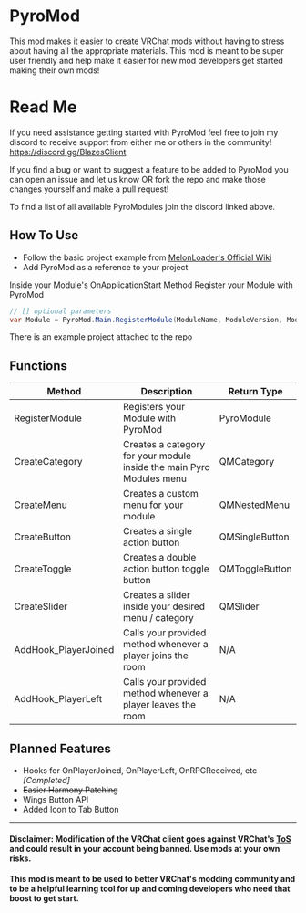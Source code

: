 # PyroMod
This mod makes it easier to create VRChat mods without having to stress about having all the appropriate materials. This mod is meant to be super user friendly and help make it easier for new mod developers get started making their own mods!

# Read Me
If you need assistance getting started with PyroMod feel free to join my discord to receive support from either me or others in the community!
https://discord.gg/BlazesClient

If you find a bug or want to suggest a feature to be added to PyroMod you can open an issue and let us know OR fork the repo and make those changes yourself and make a pull request!

To find a list of all available PyroModules join the discord linked above.

## How To Use

- Follow the basic project example from [MelonLoader's Official Wiki](https://melonwiki.xyz/#/modders/quickstart?id=basic-mod-setup)
- Add PyroMod as a reference to your project

Inside your Module's OnApplicationStart Method Register your Module with PyroMod
```cs
// [] optional parameters
var Module = PyroMod.Main.RegisterModule(ModuleName, ModuleVersion, ModuleAuthor, [ModuleColor], [ModuleDownloadURL]);
```

There is an example project attached to the repo

## Functions
| Method  | Description | Return Type |
| ------------- | ------------- | ------------- |
| RegisterModule  | Registers your Module with PyroMod  | PyroModule |
| CreateCategory | Creates a category for your module inside the main Pyro Modules menu  | QMCategory |
| CreateMenu | Creates a custom menu for your module | QMNestedMenu |
| CreateButton | Creates a single action button | QMSingleButton |
| CreateToggle | Creates a double action button toggle button | QMToggleButton |
| CreateSlider | Creates a slider inside your desired menu / category | QMSlider |
| AddHook_PlayerJoined | Calls your provided method whenever a player joins the room | N/A |
| AddHook_PlayerLeft | Calls your provided method whenever a player leaves the room | N/A |

## Planned Features
- ~~Hooks for OnPlayerJoined, OnPlayerLeft, OnRPCReceived, etc~~ *[Completed]*
- ~~Easier Harmony Patching~~
- Wings Button API
- Added Icon to Tab Button
---
#### Disclaimer: Modification of the VRChat client goes against VRChat's <a href="https://hello.vrchat.com/legal">ToS</a> and could result in your account being banned. Use mods at your own risks.
#### This mod is meant to be used to better VRChat's modding community and to be a helpful learning tool for up and coming developers who need that boost to get start.
